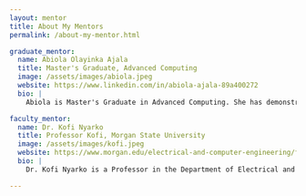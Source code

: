 ```yaml
---
layout: mentor
title: About My Mentors
permalink: /about-my-mentor.html

graduate_mentor:
  name: Abiola Olayinka Ajala
  title: Master's Graduate, Advanced Computing
  image: /assets/images/abiola.jpeg
  website: https://www.linkedin.com/in/abiola-ajala-89a400272
  bio: |
    Abiola is Master's Graduate in Advanced Computing. She has demonstrated strong leadership and technical skills, notably serving as the Project Manager for Morgan TechFest23, where she played a key role in organizing and managing tech-focused initiatives. Based in Glen Burnie, Maryland, Abiola is passionate about leveraging data and emerging technologies to drive innovation and solve real-world problems. With a growing network and a collaborative spirit, she continues to make impactful contributions across the tech and analytics space.

faculty_mentor:
  name: Dr. Kofi Nyarko
  title: Professor Kofi, Morgan State University
  image: /assets/images/kofi.jpeg
  website: https://www.morgan.edu/electrical-and-computer-engineering/faculty-and-staff/dr-kofi-nyarko
  bio: |
    Dr. Kofi Nyarko is a Professor in the Department of Electrical and Computer Engineering at Morgan State University. He also serves as Director of the Data Engineering and Predictive Analytics (DEPA) Research Lab. Under his direction, DEPA has acquired and conducted research from the Department of Defense, Department of Energy, Army Research Laboratory, NASA, Department of Homeland Security and Purdue University’s Visual Analytics for Command, Control, and Interoperability Environments (VACCINE), a DHS Center of Excellence. Dr. Nyarko’s expertise lies in automating complex systems through computer vision and machine learning as well as scientific/engineering simulation & visualization, predictive visual analytics, complex computer algorithm development, and computer network security. In 2020, he was a recipient of the US Black Engineer HBCU STEM Innovation Award for contributions to innovation that furthered economic development and entrepreneurship at Morgan State University.

---
```

